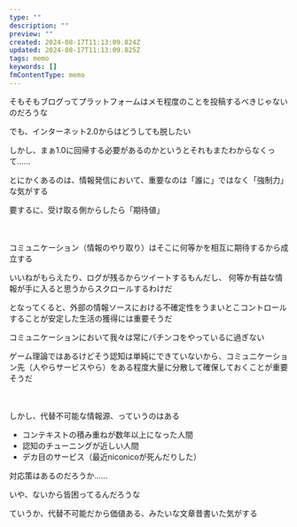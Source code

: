 ```yaml
---
type: ""
description: ""
preview: ""
created: 2024-08-17T11:13:09.824Z
updated: 2024-08-17T11:13:09.825Z
tags: memo
keywords: []
fmContentType: memo
---
```

そもそもブログってプラットフォームはメモ程度のことを投稿するべきじゃないのだろうな

でも、インターネット2.0からはどうしても脱したい

しかし、まぁ1.0に回帰する必要があるのかというとそれもまたわからなくって……

とにかくあるのは、情報発信において、重要なのは「誰に」ではなく「強制力」な気がする

要するに、受け取る側からしたら「期待値」

　

コミュニケーション（情報のやり取り）はそこに何等かを相互に期待するから成立する

いいねがもらえたり、ログが残るからツイートするもんだし、
何等か有益な情報が手に入ると思うからスクロールするわけだ

となってくると、外部の情報ソースにおける不確定性をうまいとこコントロールすることが安定した生活の獲得には重要そうだ

コミュニケーションにおいて我々は常にパチンコをやっているに過ぎない

ゲーム理論ではあるけどそう認知は単純にできていないから、コミュニケーション先（人やらサービスやら）をある程度大量に分散して確保しておくことが重要そうだ

　

しかし、代替不可能な情報源、っていうのはある

- コンテキストの積み重ねが数年以上になった人間
- 認知のチューニングが近しい人間
- デカ目のサービス（最近niconicoが死んだりした）

対応策はあるのだろうか……

いや、ないから皆困ってるんだろうな

ていうか、代替不可能だから価値ある、みたいな文章昔書いた気がする




